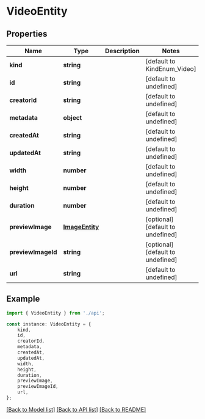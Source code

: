 # VideoEntity


## Properties

Name | Type | Description | Notes
------------ | ------------- | ------------- | -------------
**kind** | **string** |  | [default to KindEnum_Video]
**id** | **string** |  | [default to undefined]
**creatorId** | **string** |  | [default to undefined]
**metadata** | **object** |  | [default to undefined]
**createdAt** | **string** |  | [default to undefined]
**updatedAt** | **string** |  | [default to undefined]
**width** | **number** |  | [default to undefined]
**height** | **number** |  | [default to undefined]
**duration** | **number** |  | [default to undefined]
**previewImage** | [**ImageEntity**](ImageEntity.md) |  | [optional] [default to undefined]
**previewImageId** | **string** |  | [optional] [default to undefined]
**url** | **string** |  | [default to undefined]

## Example

```typescript
import { VideoEntity } from './api';

const instance: VideoEntity = {
    kind,
    id,
    creatorId,
    metadata,
    createdAt,
    updatedAt,
    width,
    height,
    duration,
    previewImage,
    previewImageId,
    url,
};
```

[[Back to Model list]](../README.md#documentation-for-models) [[Back to API list]](../README.md#documentation-for-api-endpoints) [[Back to README]](../README.md)

